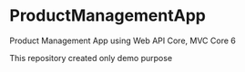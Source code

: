 # ProductManagementApp
Product Management App using Web API Core, MVC Core 6


This repository created only demo purpose
